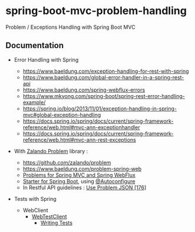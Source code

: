 # spring-boot-mvc-problem-handling
Problem / Exceptions Handling with Spring Boot MVC

## Documentation

* Error Handling with Spring
  * https://www.baeldung.com/exception-handling-for-rest-with-spring
  * https://www.baeldung.com/global-error-handler-in-a-spring-rest-api
  * https://www.baeldung.com/spring-webflux-errors
  * https://www.mkyong.com/spring-boot/spring-rest-error-handling-example/
  * https://spring.io/blog/2013/11/01/exception-handling-in-spring-mvc#global-exception-handling
  * https://docs.spring.io/spring/docs/current/spring-framework-reference/web.html#mvc-ann-exceptionhandler
  * https://docs.spring.io/spring/docs/current/spring-framework-reference/web.html#mvc-ann-rest-exceptions
* With [Zalando Problem](https://github.com/zalando/problem) library :
  * https://github.com/zalando/problem
  * https://www.baeldung.com/problem-spring-web
  * [Problems for Spring MVC and Spring WebFlux](https://github.com/zalando/problem-spring-web)
  * [Starter for Spring Boot](https://github.com/zalando/problem-spring-web/tree/master/problem-spring-web-starter), using [@Autoconfigure](https://github.com/zalando/problem-spring-web/tree/master/problem-spring-web-autoconfigure)
  * In Restful API guidelines : [Use Problem JSON [176]](https://opensource.zalando.com/restful-api-guidelines/#176)

* Tests with Spring
  * WebClient
    * [WebTestClient](https://docs.spring.io/spring-framework/docs/current/spring-framework-reference/testing.html#webtestclient)
      * [Writing Tests](https://docs.spring.io/spring-framework/docs/current/spring-framework-reference/testing.html#webtestclient-tests)
